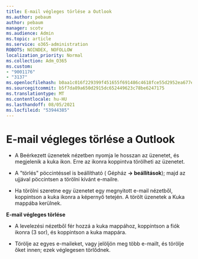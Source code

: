 ```yaml
---
title: E-mail végleges törlése a Outlook
ms.author: pebaum
author: pebaum
manager: scotv
ms.audience: Admin
ms.topic: article
ms.service: o365-administration
ROBOTS: NOINDEX, NOFOLLOW
localization_priority: Normal
ms.collection: Adm_O365
ms.custom:
- "9001176"
- "3137"
ms.openlocfilehash: b0aa1c016f229399f451655f691486c4618fce55d2952ea677edb902349dd270
ms.sourcegitcommit: b5f7da89a650d2915dc652449623c78be6247175
ms.translationtype: MT
ms.contentlocale: hu-HU
ms.lasthandoff: 08/05/2021
ms.locfileid: "53944385"
---
```

# <a name="permanently-delete-an-email-in-outlook"></a>E-mail végleges törlése a Outlook

- A Beérkezett üzenetek nézetben nyomja le hosszan az üzenetet, és megjelenik a kuka ikon. Erre az ikonra koppintva törölheti az üzenetet.

- A "törlés" pöccintéssel is beállítható ( Gépház **-> beállítások**); majd az ujjával pöccintsen a törölni kívánt e-mailre. 

- Ha törölni szeretne egy üzenetet egy megnyitott e-mail nézetből, koppintson a kuka ikonra a képernyő tetején. A törölt üzenetek a Kuka mappába kerülnek. 

**E-mail végleges törlése**

- A levelezési nézetből fér hozzá a kuka mappához, koppintson a fiók ikonra (3 sor), és koppintson a kuka mappára.

- Törölje az egyes e-maileket, vagy jelöljön meg több e-mailt, és törölje őket innen; ezek véglegesen törlődnek.